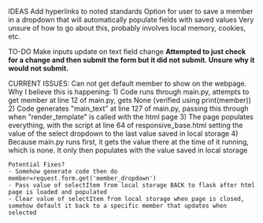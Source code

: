   IDEAS
  Add hyperlinks to noted standards
  Option for user to save a member in a dropdown that will automatically populate fields with saved values
    Very unsure of how to go about this, probably involves local memory, cookies, etc.

  TO-DO
  Make inputs update on text field change
    **Attempted to just check for a change and then submit the form but it did not submit. Unsure why it would not submit.**
    
  CURRENT ISSUES:
    Can not get default member to show on the webpage. Why I believe this is happening:
      1) Code runs through main.py, attempts to get member at line 12 of main.py, gets None (verified using print(member))
      2) Code generates "main_text" at line 127 of main.py, passing this through when "render_template" is called with the html page
      3) The page populates everything, with the script at line 64 of responsive_base.html setting the value of the select dropdown to the last value saved in local storage
      4) Because main.py runs first, it gets the value there at the time of it running, which is none. It only then populates with the value saved in local storage

    Potential Fixes?
    - Somehow generate code then do member=request.form.get('member_dropdown')
    - Pass value of selectItem from local storage BACK to flask after html page is loaded and populated
    - Clear value of selectItem from local storage when page is closed, somehow default it back to a specific member that updates when selected
